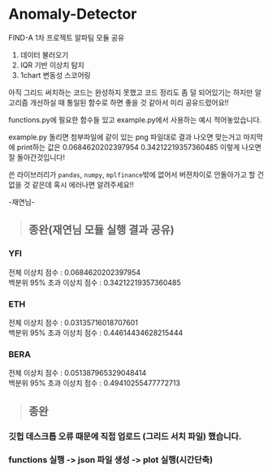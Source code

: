 # Anomaly-Detector
FIND-A 1차 프로젝트 알파팀 모듈 공유


1. 데이터 불러오기
2. IQR 기반 이상치 탐지
3. 1chart 변동성 스코어링

아직 그리드 써치하는 코드는 완성하지 못했고 코드 정리도 좀 덜 되어있기는 하지만 알고리즘 개선하실 때 통일된 함수로 하면 좋을 것 같아서 미리 공유드렸어요!!

functions.py에 필요한 함수들 있고 example.py에서 사용하는 예시 적어놓았습니다. 

example.py 돌리면 첨부파일에 같이 있는 png 파일대로 결과 나오면 맞는거고 마지막에 print하는 값은 0.0684620202397954
0.34212219357360485
이렇게 나오면 잘 돌아간것입니다!

쓴 라이브러리가 `pandas`, `numpy`, `mplfinance`밖에 없어서 버젼차이로 안돌아가고 할 건 없을 것 같은데 혹시 에러나면 알려주세요!!

-재연님-


> ## 종완(재연님 모듈 실행 결과 공유)

### YFI  
전체 이상치 점수 : 0.0684620202397954  
백분위 95% 초과 이상치 점수 : 0.34212219357360485  

### ETH  
전체 이상치 점수 : 0.03135716018707601  
백분위 95% 초과 이상치 점수 : 0.44614434628215444  

### BERA  
전체 이상치 점수 : 0.051387965329048414  
백분위 95% 초과 이상치 점수 : 0.49410255477772713  

> ## 종완  
  
### 깃헙 데스크톱 오류 때문에 직접 업로드 (그리드 서치 파일) 했습니다.
### functions 실행 -> json 파일 생성 -> plot 실행(시간단축)
